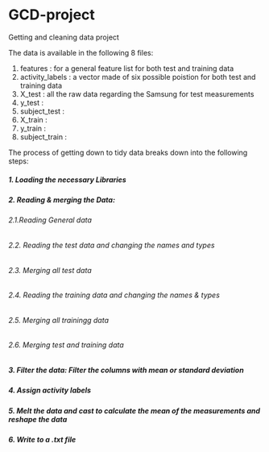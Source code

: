 # GCD-project
 Getting and cleaning data project
 
 The data is available in the following 8 files:
 
 1. features : for a general feature list for both test and training data
 2. activity_labels : a vector made of six possible poistion for both test and training data
 3. X_test : all the raw data regarding the Samsung for test measurements 
 4. y_test : 
 5. subject_test :
 6. X_train :
 7. y_train :
 8. subject_train :
 
 
The process of getting down to tidy data breaks down into the following steps:

##### 1. Loading the necessary Libraries 
##### 2. Reading & merging the Data:
###### 2.1.Reading General data
###### 2.2. Reading the test data and changing the names and types
###### 2.3. Merging all test data
###### 2.4. Reading the training data and changing the names & types
###### 2.5. Merging all trainingg data
###### 2.6. Merging test and training data
##### 3. Filter the data: Filter the columns with mean or standard deviation
##### 4. Assign activity labels
##### 5. Melt the data and cast to calculate the mean of the measurements and reshape the data
##### 6. Write to a .txt file
